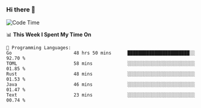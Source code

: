 ### Hi there 👋

<!--
**CrazyCollin/crazycollin** is a ✨ _special_ ✨ repository because its `README.md` (this file) appears on your GitHub profile.

Here are some ideas to get you started:

- 🔭 I’m currently working on ...
- 🌱 I’m currently learning ...
- 👯 I’m looking to collaborate on ...
- 🤔 I’m looking for help with ...
- 💬 Ask me about ...
- 📫 How to reach me: ...
- 😄 Pronouns: ...
- ⚡ Fun fact: ...
-->

<!--START_SECTION:waka-->
![Code Time](http://img.shields.io/badge/Code%20Time-707%20hrs%2030%20mins-blue)

📊 **This Week I Spent My Time On** 

```text
💬 Programming Languages: 
Go                       48 hrs 50 mins      ███████████████████████░░   92.70 % 
TOML                     58 mins             ░░░░░░░░░░░░░░░░░░░░░░░░░   01.85 % 
Rust                     48 mins             ░░░░░░░░░░░░░░░░░░░░░░░░░   01.53 % 
Java                     46 mins             ░░░░░░░░░░░░░░░░░░░░░░░░░   01.47 % 
Text                     23 mins             ░░░░░░░░░░░░░░░░░░░░░░░░░   00.74 % 
```


<!--END_SECTION:waka-->
